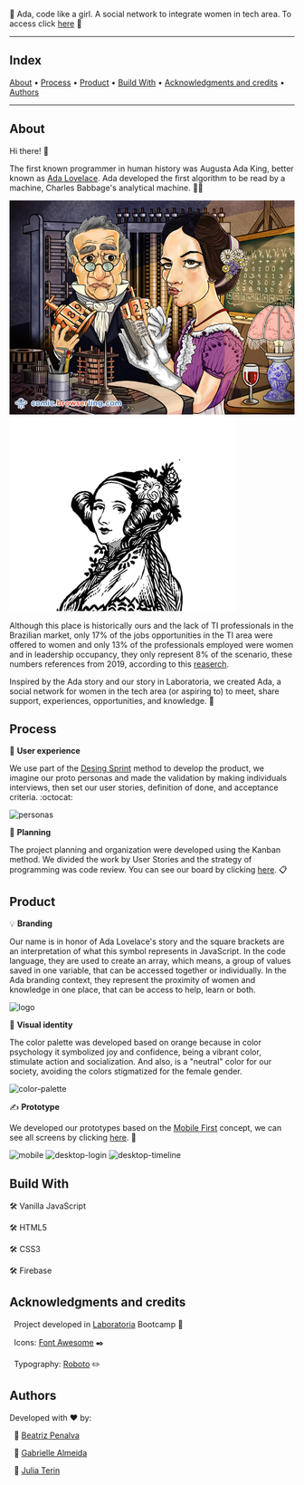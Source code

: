 🌟 Ada, code like a girl. A social network to integrate women in tech area. To access click [here](https://ada-social-network.web.app) 🌟

---

## Index

<p>
 <a href="#about">About</a> •
 <a href="#process">Process</a> •
 <a href="#product">Product</a> • 
 <a href="#build-with">Build With</a> • 
 <a href="#acknowledgments-and-credits">Acknowledgments and credits</a> • 
 <a href="#authors">Authors</a>
</p>

---

## About
Hi there! 👋 

The first known programmer in human history was Augusta Ada King, better known as [Ada Lovelace](https://pt.wikipedia.org/wiki/Ada_Lovelace). Ada developed the first algorithm to be read by a machine, Charles Babbage's analytical machine. 👩‍💻

![ada-lovelace-drawn](./src/img/ada-lovelace-dribbble.png)
![ada-art](./src/img/ada-lovelace.png)

Although this place is historically ours and the lack of TI professionals in the Brazilian market, only 17% of the jobs opportunities in the TI area were offered to women and only 13% of the professionals employed were women and in leadership occupancy, they only represent 8% of the scenario, these numbers references from 2019, according to this [reaserch](https://economia.uol.com.br/noticias/redacao/2020/10/06/mulheres-avancam-na-area-de-tecnologia-mas-diferenca-de-salarios-aumenta.htm?cmpid=copiaecola).

Inspired by the Ada story and our story in Laboratoria, we created Ada, a social network for women in the tech area (or aspiring to) to meet, share support, experiences, opportunities, and knowledge. 💪

## Process

🔎 **User experience**

We use part of the [Desing Sprint](https://www.youtube.com/watch?v=aWQUSiOZ0x8&feature=emb_title) method to develop the product, we imagine our proto personas and made the validation by making individuals interviews, then set our user stories, definition of done, and acceptance criteria. :octocat: 

![personas](./src/img/personas.svg)

📆 **Planning**

The project planning and organization were developed using the Kanban method. We divided the work by User Stories and the strategy of programming was code review. You can see our board by clicking [here](https://trello.com/b/0PEjsA2s/ada-rede-social). 📋

## Product

💡 **Branding**

Our name is in honor of Ada Lovelace's story and the square brackets are an interpretation of what this symbol represents in JavaScript. In the code language, they are used to create an array, which means, a group of values saved in one variable, that can be accessed together or individually. In the Ada branding context, they represent the proximity of women and knowledge in one place, that can be access to help, learn or both. 

![logo](./src/img/logo.png)

🎨 **Visual identity**

The color palette was developed based on orange because in color psychology it symbolized joy and confidence, being a vibrant color, stimulate action and socialization. And also, is a "neutral" color for our society, avoiding the colors stigmatized for the female gender. 

![color-palette](./src/img/color-palette.svg)

✍️ **Prototype**

We developed our prototypes based on the [Mobile First](https://medium.com/@Vincentxia77/what-is-mobile-first-design-why-its-important-how-to-make-it-7d3cf2e29d00) concept, we can see all screens by clicking [here](https://www.figma.com/file/67H6oBRw0TqcV3gYmzqInr/Ada-Social-Network?node-id=402%3A2). 📱

![mobile](./src/img/mobile.png)
![desktop-login](./src/img/desktop-login.svg)
![desktop-timeline](./src/img/desktop-timeline.svg)

## Build With

🛠 Vanilla JavaScript
&nbsp;

🛠 HTML5
&nbsp;

🛠 CSS3
&nbsp;

🛠 Firebase
&nbsp;

## Acknowledgments and credits

&nbsp;
Project developed in [Laboratoria](https://www.laboratoria.la/) Bootcamp 💛

&nbsp;
Icons: [Font Awesome](https://fontawesome.com/) ✒️

&nbsp;
Typography: [Roboto](https://fonts.google.com/specimen/Roboto?) ✏️

## Authors

Developed with ❤️ by:

&nbsp;
🦸 [Beatriz Penalva](https://github.com/beatrizpenalva)

&nbsp;
🦸 [Gabrielle Almeida](https://github.com/GabrielleAlmeida)

&nbsp;
🦸 [Julia Terin](https://github.com/JuliaTerin) 
